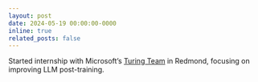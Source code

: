 ```yaml
---
layout: post
date: 2024-05-19 00:00:00-0000
inline: true
related_posts: false
---
```


Started internship with Microsoft’s [Turing Team](https://turing.microsoft.com/about) in Redmond, focusing on improving LLM post-training.
